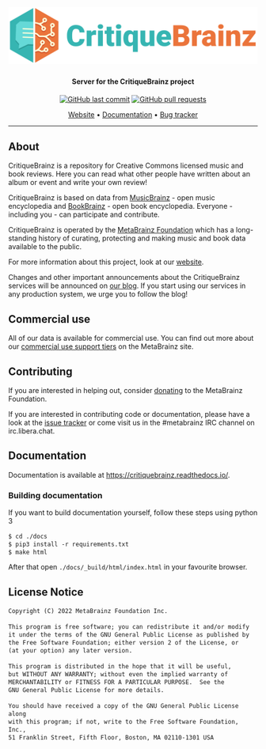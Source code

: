 <h1 align="center">
  <br>
  <a href="https://critiquebrainz.org"><img src="https://github.com/metabrainz/metabrainz-logos/blob/master/logos/CritiqueBrainz/SVG/CritiqueBrainz_logo.svg" alt="CritiqueBrainz"></a>
</h1>
<h4 align="center">Server for the CritiqueBrainz project</h4>
<p align="center">
    <a href="https://github.com/metabrainz/critiquebrainz/commits/master">
    <img src="https://img.shields.io/github/last-commit/metabrainz/critiquebrainz.svg?style=flat-square&logo=github&logoColor=white"
         alt="GitHub last commit"></a>
    <a href="https://github.com/metabrainz/critiquebrainz/pulls">
    <img src="https://img.shields.io/github/issues-pr-raw/metabrainz/critiquebrainz?style=flat-square&logo=github&logoColor=white"
         alt="GitHub pull requests"></a>
</p>
<p align="center">
  <a href="https://critiquebrainz.org">Website</a> •
  <a href="https://critiquebrainz.readthedocs.io">Documentation</a> •
  <a href="https://tickets.metabrainz.org/projects/CB/issues">Bug tracker</a>
</p>

---

## About

CritiqueBrainz is a repository for Creative Commons licensed music and book reviews. Here you can read what other people have written about an album or event and write your own review!

CritiqueBrainz is based on data from [MusicBrainz](https://musicbrainz.org) - open music encyclopedia and [BookBrainz](https://bookbrainz.org) - open book encyclopedia.
Everyone - including you - can participate and contribute.

CritiqueBrainz is operated by the [MetaBrainz Foundation](https://metabrainz.org)
which has a long-standing history of curating, protecting and making music and book data available to the
public.

For more information about this project, look at our
[website](https://critiquebrainz.org/).

Changes and other important announcements about the CritiqueBrainz services will be
announced on [our blog](https://blog.metabrainz.org/). If you start using our
services in any production system, we urge you to follow the blog!

## Commercial use

All of our data is available for commercial use. You can find out more about our
[commercial use support tiers](https://metabrainz.org/supporters/account-type) on 
the MetaBrainz site.

## Contributing

If you are interested in helping out, consider
[donating](https://metabrainz.org/donate) to the MetaBrainz Foundation.

If you are interested in contributing code or documentation,
please have a look at the [issue tracker](https://tickets.metabrainz.org/browse/CB)
or come visit us in the #metabrainz IRC channel on irc.libera.chat.

## Documentation

Documentation is available at https://critiquebrainz.readthedocs.io/.
 
### Building documentation

If you want to build documentation yourself, follow these steps using python 3

    $ cd ./docs
    $ pip3 install -r requirements.txt
    $ make html

After that open `./docs/_build/html/index.html` in your favourite browser.

## License Notice

```
Copyright (C) 2022 MetaBrainz Foundation Inc.

This program is free software; you can redistribute it and/or modify
it under the terms of the GNU General Public License as published by
the Free Software Foundation; either version 2 of the License, or
(at your option) any later version.

This program is distributed in the hope that it will be useful,
but WITHOUT ANY WARRANTY; without even the implied warranty of
MERCHANTABILITY or FITNESS FOR A PARTICULAR PURPOSE.  See the
GNU General Public License for more details.

You should have received a copy of the GNU General Public License along
with this program; if not, write to the Free Software Foundation, Inc.,
51 Franklin Street, Fifth Floor, Boston, MA 02110-1301 USA
```
